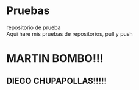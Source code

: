Pruebas
=======

repositorio de prueba<br />
Aqui hare mis pruebas de repositorios, pull y push

<h1>MARTIN BOMBO!!!</h1>
<h2>DIEGO CHUPAPOLLAS!!!!!</h2>
